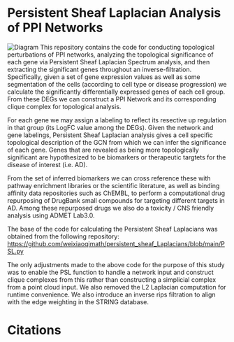 # Persistent Sheaf Laplacian Analysis of PPI Networks
![Diagram](PSL_flow.png "Workflow Diagram")
This repository contains the code for conducting topological perturbations of PPI networks, analyzing the topological significance of each gene via Persistent Sheaf Laplacian Spectrum analysis, and then extracting the significant genes throughout an inverse-filtration. Specifically, given a set of gene expression values as well as some segmentation of the cells (according to cell type or disease progression) we calculate the significantly differentially expressed genes of each cell group. From these DEGs we can construct a PPI Network and its corresponding clique complex for topological analysis. 

For each gene we may assign a labeling to reflect its resective up regulation in that group (its LogFC value among the DEGs). Given the network and gene labelings, Persistent Sheaf Laplacian analysis gives a cell specific topological description of the GCN from which we can infer the significance of each gene. Genes that are revealed as being more topologically significant are hypothesized to be biomarkers or therapeutic targtets for the disease of interest (i.e. AD). 

From the set of inferred biomarkers we can cross reference these with pathway enrichment libraries or the scientific literature, as well as binding affinity data repositories such as ChEMBL, to perform a computational drug repurposing of DrugBank small compounds for targeting different targets in AD. Among these repurposed drugs we also do a toxicity / CNS friendly analysis using ADMET Lab3.0. 

The base of the code for calculating the Persistent Sheaf Laplacians was obtained from the following repository: https://github.com/weixiaoqimath/persistent_sheaf_Laplacians/blob/main/PSL.py

The only adjustments made to the above code for the purpose of this study was to enable the PSL function to handle a network input and construct clique complexes from this rather than constructing a simplicial complex from a point cloud input. We also removed the L2 Laplacian computation for runtime convenience. We also introduce an inverse rips filtration to align with the edge weighting in the STRING database. 

# Citations

